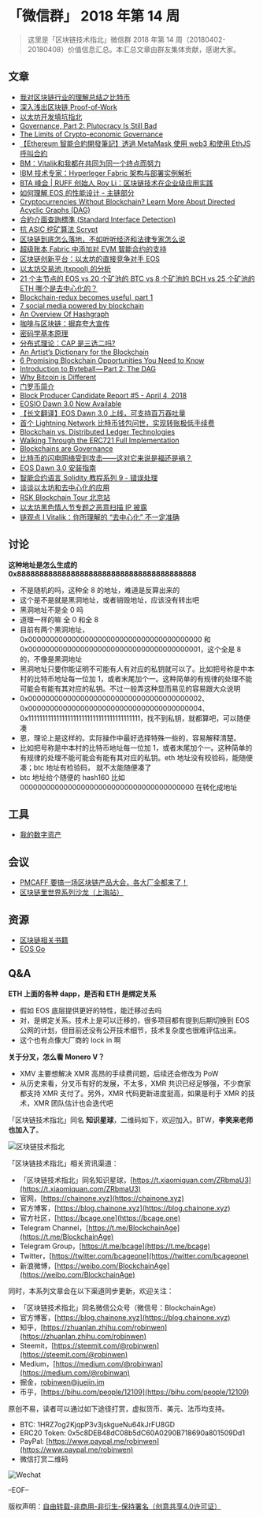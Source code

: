 # 「微信群」 2018 年第 14 周

> 这里是「区块链技术指北」微信群 2018 年第 14 周（20180402-20180408）价值信息汇总。本汇总文章由群友集体贡献，感谢大家。

## 文章

* [我对区块链行业的理解总结之比特币](https://mp.weixin.qq.com/s?__biz=MzI2NjkzNjYzNw==&mid=2247483830&idx=1&sn=5303f1184509d8c60945c9d574cf25be&chksm=ea87c9e4ddf040f200db69b631a929a23cee3a71141574c986153985172cdad00655438ffd77&mpshare=1&scene=1&srcid=0402E34RivThO2CH6XLIxUbQ#rd)
* [深入浅出区块链 Proof-of-Work](https://bcage.one/d/244-proof-of-work)
* [以太坊开发填坑指北](https://bcage.one/d/245-ethereum-guide)
* [Governance, Part 2: Plutocracy Is Still Bad](https://bcage.one/d/246-governance-part-2-plutocracy-is-still-bad)
* [The Limits of Crypto-economic Governance](https://bcage.one/d/247-the-limits-of-crypto-economic-governance)
* [【Ethereum 智能合約開發筆記】透過 MetaMask 使用 web3 和使用 EthJS 呼叫合約](https://bcage.one/d/248-ethereum-metamask-web3-ethjs)
* [BM：Vitalik和我都在共同为同一个终点而努力](http://unitimes.media/knowledge/5831)
* [IBM 技术专家：Hyperleger Fabric 架构与部署实例解析](https://mp.weixin.qq.com/s?__biz=MzU2ODQzNzAyNQ==&mid=2247483894&idx=1&sn=2b29bc68ed51de365775c9a27846a4b4&chksm=fc8cb1b8cbfb38aeed4db45eea1632070b0f9dc42cb3ba912fe7895c0ee49038b4a96f3859af&mpshare=1&scene=1&srcid=0402U7G9L7og7F1xvN6Oi48J#rd)
* [BTA 峰会 | RUFF 创始人 Roy Li：区块链技术在企业级应用实践](https://www.chainfor.com/news/show/11429.html)
* [如何理解 EOS 的性能设计 - 主链部分](https://mp.weixin.qq.com/s?__biz=MzU1NDc2MzA2OA==&mid=2247483659&idx=1&sn=3aa65fd3cbc2c89d4aed9548e89ce0e1&chksm=fbdfd758cca85e4eb662d45e363f1ab7cf097a16beba4895b4890a11b5a4164501ee37910e7a&mpshare=1&scene=1&srcid=0402Pr6iHtWF58InH5iZEKeH#rd)
* [Cryptocurrencies Without Blockchain? Learn More About Directed Acyclic Graphs (DAG)](https://perfectial.com/blog/dag-vs-blockchain/amp/)
* [合約介面查詢標準 (Standard Interface Detection)](https://bcage.one/d/250-standard-interface-detection)
* [抗 ASIC 挖矿算法 Scrypt](https://mp.weixin.qq.com/s?__biz=MjM5ODIzNDQ3Mw==&mid=2649968235&idx=1&sn=aa572f2be198121c32445333572903a2&chksm=beca3e6d89bdb77b284de3c0c39cf045eff154b2aa0b0113c4fc688c1176d605c5c8cae8a5a4&mpshare=1&scene=1&srcid=0403CSo6JsXciZYKPTCcoYw7#rd)
* [区块链到底怎么落地，不如听听经济和法律专家怎么说](https://mp.weixin.qq.com/s?__biz=MjM5OTE0ODA2MQ==&mid=2650879610&idx=1&sn=63360de6f9d5285eb0b352b2dff9fe66&chksm=bcca79088bbdf01e4ecdbceba4bde4c4394a76f202f549f6b9ba1305d36f61cb40de872a2cbb&mpshare=1&scene=1&srcid=0403Fbmybq6zDOv7JP6FlMEv#rd)
* [超级账本 Fabric 中添加对 EVM 智能合约的支持](https://mp.weixin.qq.com/s?__biz=MzA5MTAxNzI2Mw==&mid=2650508974&idx=1&sn=2e7aa6cf4519c56ea5525aff51e859bd&chksm=880df7eebf7a7ef89ef26ebbfb3db7d07a94d96034131fd7a7cb5896939e93c669e3eb6beaf0&mpshare=1&scene=1&srcid=0403A7m0JTNp6w2rPNJLIx20#rd)
* [区块链创新平台：以太坊的直接竞争对手 EOS](https://mp.weixin.qq.com/s?__biz=MzU2ODQzNzAyNQ==&mid=2247483898&idx=1&sn=5ae11ed6f45def51141503bd928876aa&chksm=fc8cb1b4cbfb38a292b3a93ede56e4cd768b7d94cf7b0feaa83a875ebf1996093e1875d7a654&mpshare=1&scene=1&srcid=04034lnpICmwblyAs5WmImCI#rd)
* [以太坊交易池 (txpool) 的分析](https://mp.weixin.qq.com/s?__biz=MzI0NDAzMzIyNQ==&mid=2654065547&idx=1&sn=096f71578d129938d27a1262503f2369&chksm=f2a6802dc5d1093b7161e813238e1ca231a9aafa464a016ea19b0d39a11858912ceb90529ecb&mpshare=1&scene=1&srcid=0403ZIaZmq5x3e6yxbEJ0zAL#rd)
* [21 个主节点的 EOS vs 20 个矿池的 BTC vs 8 个矿池的 BCH vs 25 个矿池的 ETH 哪个是去中心化的？](https://mp.weixin.qq.com/s?__biz=MzIxNTA0NDQzMA==&mid=2651799399&idx=1&sn=2f721aab4df2812a09df29fbeba0a1a3&chksm=8c65c746bb124e50763d07203f01c847968c3907cb5d691771d08954dfad56e499bc72b1c461&mpshare=1&scene=1&srcid=0404SF6sqL4KCbAEMCgHx9u3#rd)
* [Blockchain-redux becomes useful, part 1](https://bcage.one/d/252-blockchain-redux-becomes-useful-part-1)
* [7 social media powered by blockchain](https://bcage.one/d/253-7-social-media-powered-by-blockchain)
* [An Overview Of Hashgraph](https://bcage.one/d/254-an-overview-of-hashgraph)
* [咖啡与区块链：摒弃夸大宣传](https://bcage.one/d/255-coffee-with-blockchain)
* [密码学基本原理](https://bcage.one/d/256-basic-principles-of-cryptography)
* [分布式理论：CAP 是三选二吗?](https://bcage.one/d/257-cap)
* [An Artist’s Dictionary for the Blockchain](https://bcage.one/d/258-an-artist-s-dictionary-for-the-blockchain)
* [6 Promising Blockchain Opportunities You Need to Know](https://bcage.one/d/259-6-promising-blockchain-opportunities-you-need-to-know)
* [Introduction to Byteball — Part 2: The DAG](https://bcage.one/d/260-introduction-to-byteball-part-2-the-dag)
* [Why Bitcoin is Different](https://bcage.one/d/261-why-bitcoin-is-different)
* [门罗币简介](https://mp.weixin.qq.com/s?__biz=MzAwMDU1MTE1OQ==&mid=2653549479&idx=1&sn=ff40bafd5f2b0adfe4e6f999fd23c87c&chksm=813a623fb64deb295a68b7f7fedb063bcd04565d3e3823b2914bee75e288141942feece6c3ac&mpshare=1&scene=1&srcid=0404sdiSyaxaytUnp0jtJPPx#rd)
* [Block Producer Candidate Report #5 - April 4, 2018](https://bcage.one/d/266-block-producer-candidate-report-5-april-4-2018)
* [EOSIO Dawn 3.0 Now Available](https://bcage.one/d/267-eosio-dawn-3-0-now-available)
* [【长文翻译】EOS Dawn 3.0 上线，可支持百万吞吐量](https://bcage.one/d/274-eos-dawn-3-0)
* [首个 Lightning Network 比特币钱包问世，实现转账极低手续费](https://bcage.one/d/275-lightning-network)
* [Blockchain vs. Distributed Ledger Technologies](https://bcage.one/d/268-blockchain-vs-distributed-ledger-technologies)
* [Walking Through the ERC721 Full Implementation](https://bcage.one/d/269-walking-through-the-erc721-full-implementation)
* [Blockchains are Governance](https://bcage.one/d/270-blockchains-are-governance)
* [比特币的闪电网络受到攻击——这对它来说是福还是祸？](https://bcage.one/d/271-lightning-network)
* [EOS Dawn 3.0 安装指南](https://bcage.one/d/272-eos-dawn-3-0)
* [智能合约语言 Solidity 教程系列 9 - 错误处理](https://bcage.one/d/273-solidity-9)
* [谈谈以太坊和去中心化的应用](https://mp.weixin.qq.com/s?__biz=MzI2NjkzNjYzNw==&mid=2247483833&idx=1&sn=727a0b6e3af7823fe5e95738fc41057f&chksm=ea87c9ebddf040fd55f440a424b7b6d912715835b2d0133dce80e619474fd675028b75c23352&mpshare=1&scene=1&srcid=0406SQFpZkCl1fNRIhz11s7X#rd)
* [RSK Blockchain Tour 北京站](http://www.huodongxing.com/event/2433967128500?td=8032961741050)
* [以太坊黑色情人节专题之恶意扫描 IP 披露](https://mp.weixin.qq.com/s?__biz=MzU4ODQ3NTM2OA==&mid=2247483684&idx=1&sn=e3cf514a80eac5a6879a10e9dbfcaa8f&chksm=fddd7fa3caaaf6b53fc85d768db21cc19ca0b6311472b9a1d91c9082004be7c73696333b65d7&mpshare=1&scene=1&srcid=0404UYO6uBXCECAP16GGiM3P#rd)
* [链观点 I Vitalik：你所理解的 “去中心化” 不一定准确](https://mp.weixin.qq.com/s?__biz=MzI3MzYxNDg1Nw==&mid=2247484297&idx=1&sn=0993e40fee0ad689ea5ddc0c1c2db1dd&chksm=eb21d2efdc565bf9eab428bccfaa68cc80d888e8caa9d50ac67748d927ef7d31fc94611880d6&mpshare=1&scene=1&srcid=0404ZOmmUV3u24H5mPZIzdME#rd)

## 讨论

**这种地址是怎么生成的 0x8888888888888888888888888888888888888888**

* 不是随机的吗，这种全 8 的地址，难道是反算出来的
* 这个是不是就是黑洞地址，或者销毁地址，应该没有转出吧
* 黑洞地址不是全 0 吗
* 道理一样的嘛 全 0 和全 8
* 目前有两个黑洞地址，0x0000000000000000000000000000000000000000 和 0x0000000000000000000000000000000000000001，这个全是 8 的，不像是黑洞地址
* 黑洞地址只要你能证明不可能有人有对应的私钥就可以了。比如把号称是中本村的比特币地址每一位加 1，或者末尾加个一。这种简单的有规律的处理不能可能会有能有其对应的私钥。不过一般弄这种显而易见的容易跟大众说明
* 0x0000000000000000000000000000000000000002、0x0000000000000000000000000000000000000004、0x1111111111111111111111111111111111111111，找不到私钥，就都算吧，可以随便凑
* 恩，理论上是这样的。实际操作中最好选择特殊一些的，容易解释清楚。
* 比如把号称是中本村的比特币地址每一位加 1，或者末尾加个一。这种简单的有规律的处理不能可能会有能有其对应的私钥。eth 地址没有校验码，能随便凑；btc 地址有检验码， 就不太能随便凑了
* btc 地址给个随便的 hash160 比如 0000000000000000000000000000000000000000
在转化成地址

## 工具

* [我的数字资产](http://www.yourcoin8.com)

## 会议

* [PMCAFF 要搞一场区块链产品大会，各大厂全都来了！](https://mp.weixin.qq.com/s?__biz=MjM5NDEwMjg2MA==&mid=2650906309&idx=1&sn=ecb70456483036b9e85f9a9b0c05e003&chksm=bd79d5e68a0e5cf01eabade64aad567159ff9261ff7c624964bfcacc7a2c3e3c39bbb37d8540&mpshare=1&scene=1&srcid=0403T0UxACarIUWz3znwiQsQ#rd)
* [区块链里世界系列沙龙（上海站）](https://www.bagevent.com/event/1287602)

## 资源

* [区块链相关书籍](https://pan.baidu.com/s/1jQhFZSzSKTUF-v7PsLRdcw)
* [EOS Go](https://bcage.one/d/265-eos-go)

## Q&A

**ETH 上面的各种 dapp，是否和 ETH 是绑定关系**

* 假如 EOS 底层提供更好的特性，能迁移过去吗
* 对，是绑定关系。技术上是可以迁移的，很多项目都有提到后期切换到 EOS 公网的计划，但目前还没有公开技术细节，技术复杂度也很难评估出来。
* 这个也有点像大厂商的 lock in 啊

**关于分叉，怎么看 Monero V？**

* XMV 主要想解决 XMR 高昂的手续费问题，后续还会修改为 PoW
* 从历史来看，分叉币有好的发展，不太多，XMR 共识已经足够强，不少商家都支持 XMR 支付了。另外，XMR 代码更新进度挺高，如果是利于 XMR 的技术，XMR 团队估计也会迭代吧

「区块链技术指北」同名 **知识星球**，二维码如下，欢迎加入。BTW，**李笑来老师也加入了**。

![区块链技术指北](https://i.imgur.com/pQxlDqF.jpg)

「区块链技术指北」相关资讯渠道：

* 「区块链技术指北」同名知识星球，[https://t.xiaomiquan.com/ZRbmaU3](https://t.xiaomiquan.com/ZRbmaU3)
* 官网，[https://chainone.xyz](https://chainone.xyz)
* 官方博客，[https://blog.chainone.xyz](https://blog.chainone.xyz)
* 官方社区，[https://bcage.one](https://bcage.one)
* Telegram Channel，[https://t.me/BlockchainAge](https://t.me/BlockchainAge)
* Telegram Group，[https://t.me/bcage](https://t.me/bcage)
* Twitter，[https://twitter.com/bcageone](https://twitter.com/bcageone)
* 新浪微博，[https://weibo.com/BlockchainAge](https://weibo.com/BlockchainAge)

同时，本系列文章会在以下渠道同步更新，欢迎关注：

* 「区块链技术指北」同名微信公众号（微信号：BlockchainAge）
* 官方博客，[https://blog.chainone.xyz](https://blog.chainone.xyz)
* 知乎，[https://zhuanlan.zhihu.com/robinwen](https://zhuanlan.zhihu.com/robinwen)
* Steemit，[https://steemit.com/@robinwen](https://steemit.com/@robinwen)
* Medium，[https://medium.com/@robinwan](https://medium.com/@robinwan)
* 掘金，[robinwen@juejin.im](https://juejin.im/user/5673ccae60b2260ee435f89a/posts)
* 币乎，[https://bihu.com/people/12109](https://bihu.com/people/12109)

原创不易，读者可以通过如下途径打赏，虚拟货币、美元、法币均支持。

* BTC: 1HRZ7og2KjqpP3v3jskgueNu64kJrFU8GD
* ERC20 Token: 0x5c8DEB48dC08b5dC60A0290B718690a801509Dd1
* PayPal: [https://www.paypal.me/robinwen](https://www.paypal.me/robinwen)
* 微信打赏二维码

![Wechat](https://i.imgur.com/SzoNl5b.jpg)

–EOF–

版权声明：[自由转载-非商用-非衍生-保持署名（创意共享4.0许可证）](http://creativecommons.org/licenses/by-nc-nd/4.0/deed.zh)